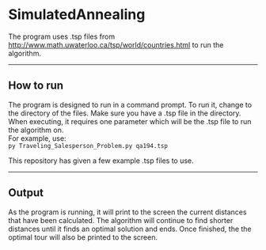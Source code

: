 # SimulatedAnnealing

The program uses .tsp files from http://www.math.uwaterloo.ca/tsp/world/countries.html to run the algorithm.

---

## How to run
The program is designed to run in a command prompt. To run it, change to the directory of the files. Make sure you have a .tsp file
in the directory. When executing, it requires one parameter which will be the .tsp file to run the algorithm on.  
For example, use:  
`py Traveling_Salesperson_Problem.py qa194.tsp`

This repository has given a few example .tsp files to use.

---

## Output
As the program is running, it will print to the screen the current distances that have been calculated. The algorithm will continue to find shorter distances until it finds an optimal solution and ends. Once finished, the the optimal tour will also be printed to the screen.
